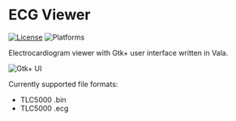 # ECG Viewer

[![License](https://img.shields.io/badge/license-MIT-blue.svg)](LICENSE)
![Platforms](https://img.shields.io/badge/platform-Windows%20%7C%20macOS%20%7C%20Linux-lightgrey.svg)

Electrocardiogram viewer with Gtk+ user interface written in Vala.

![Gtk+ UI](https://pp.vk.me/c631317/v631317037/f694/0bh2D3dg6aE.jpg)

Currently supported file formats:
* TLC5000 .bin
* TLC5000 .ecg
